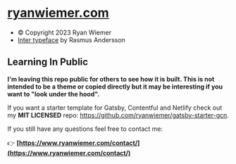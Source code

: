 # [ryanwiemer.com](https://www.ryanwiemer.com)

- © Copyright 2023 Ryan Wiemer
- [Inter typeface](https://rsms.me/inter/) by Rasmus Andersson

## Learning In Public

**I'm leaving this repo public for others to see how it is built. This is not intended to be a theme or copied directly but it may be interesting if you want to "look under the hood".**

If you want a starter template for Gatsby, Contentful and Netlify check out my **MIT LICENSED** repo: https://github.com/ryanwiemer/gatsby-starter-gcn.

If you still have any questions feel free to contact me:

👉 **[https://www.ryanwiemer.com/contact/](https://www.ryanwiemer.com/contact/)**
